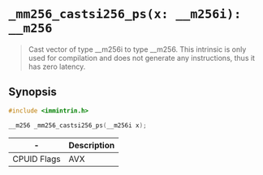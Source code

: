 `_mm256_castsi256_ps(x: __m256i): __m256`
=========================================

> Cast vector of type __m256i to type __m256. This intrinsic is only used for compilation and does not generate any instructions, thus it has zero latency.

## Synopsis

```c
#include <immintrin.h>

__m256 _mm256_castsi256_ps(__m256i x);
```

| -           | Description |
| ----------- | ----------- |
| CPUID Flags | AVX         |
